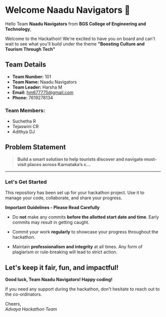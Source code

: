# Welcome Naadu Navigators 👋

Hello Team **Naadu Navigators** from **BGS College of Engineering and Technology**,

Welcome to the Hackathon! We're excited to have you on board and can't wait to see what you'll build under the theme **"Boosting Culture and Tourism Through Tech"** 

## Team Details

- **Team Number:** 101  
- **Team Name:** Naadu Navigators
- **Team Leader:** Harsha M  
- **Email:** hm677775@gmail.com  
- **Phone:** 7619278134  

### Team Members:
- Suchetha R 
- Tejaswini CR 
- Adithya DJ 

## Problem Statement

> **Build a smart solution to help tourists discover and navigate must-visit places across Karnataka’s c...**

---

### Let's Get Started 

This repository has been set up for your hackathon project. Use it to manage your code, collaborate, and share your progress.

**Important Guidelines - Please Read Carefully**

- Do **not** make any commits **before the allotted start date and time**. Early commits may result in getting caught.
- Commit your work **regularly** to showcase your progress throughout the hackathon.

- Maintain **professionalism and integrity** at all times. Any form of plagiarism or rule-breaking will lead to strict action.

Let's keep it fair, fun, and impactful! 
---

**Good luck, Team Naadu Navigators! Happy coding!**

If you need any support during the hackathon, don't hesitate to reach out to the co-ordinators.

Cheers,  
_Advaya Hackathon Team_